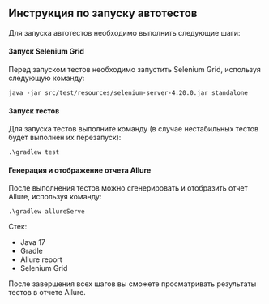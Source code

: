 ## Инструкция по запуску автотестов

Для запуска автотестов необходимо выполнить следующие шаги:  
#### Запуск Selenium Grid  
Перед запуском тестов необходимо запустить Selenium Grid, используя следующую команду:  
```  
java -jar src/test/resources/selenium-server-4.20.0.jar standalone  
```  
#### Запуск тестов

Для запуска тестов выполните команду (в случае нестабильных тестов будет выполнен их перезапуск):

```  
.\gradlew test
```  

#### Генерация и отображение отчета Allure

После выполнения тестов можно сгенерировать и отобразить отчет Allure, используя команду:

```  
.\gradlew allureServe  
```  

Стек:  
+ Java 17
+ Gradle
+ Allure report
+ Selenium Grid

После завершения всех шагов вы сможете просматривать результаты тестов в отчете Allure.
